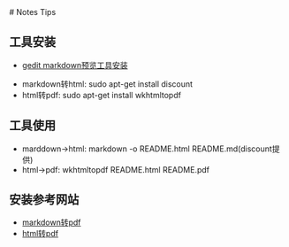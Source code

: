 <meta http-equiv="content-type" content="text/html; charset=UTF-8">
# Notes Tips

## 工具安装

  - [gedit markdown预览工具安装][1]
* markdown转html: sudo apt-get install discount
* html转pdf: sudo apt-get install wkhtmltopdf

## 工具使用
* marddown->html: markdown -o README.html README.md(discount提供)
* html->pdf: wkhtmltopdf README.html README.pdf
  
## 安装参考网站
  - [markdown转pdf][2]
  - [html转pdf][3]
  
  
  [1]: http://www.cnblogs.com/sunaowei/archive/2015/09/04/4781177.html
  [2]: http://www.ituring.com.cn/article/10044
  [3]: https://www.cyberciti.biz/open-source/html-to-pdf-freeware-linux-osx-windows-software/
